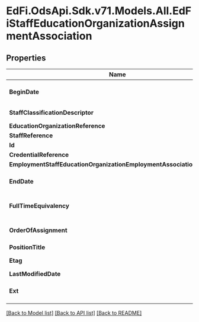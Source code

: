 # EdFi.OdsApi.Sdk.v71.Models.All.EdFiStaffEducationOrganizationAssignmentAssociation

## Properties

Name | Type | Description | Notes
------------ | ------------- | ------------- | -------------
**BeginDate** | **DateOnly** | Month, day, and year of the start or effective date of a staff member&#39;s employment, contract, or relationship with the education organization. | 
**StaffClassificationDescriptor** | **string** | The titles of employment, official status, or rank of education staff. | 
**EducationOrganizationReference** | [**EdFiEducationOrganizationReference**](EdFiEducationOrganizationReference.md) |  | 
**StaffReference** | [**EdFiStaffReference**](EdFiStaffReference.md) |  | 
**Id** | **string** |  | [optional] 
**CredentialReference** | [**EdFiCredentialReference**](EdFiCredentialReference.md) |  | [optional] 
**EmploymentStaffEducationOrganizationEmploymentAssociationReference** | [**EdFiStaffEducationOrganizationEmploymentAssociationReference**](EdFiStaffEducationOrganizationEmploymentAssociationReference.md) |  | [optional] 
**EndDate** | **DateOnly** | Month, day, and year of the end or termination date of a staff member&#39;s employment, contract, or relationship with the education organization. | [optional] 
**FullTimeEquivalency** | **double** | The ratio between the hours of work expected in a position and the hours of work normally expected in a full-time position in the same setting. | [optional] 
**OrderOfAssignment** | **int** | Describes whether the assignment is this the staff member&#39;s primary assignment, secondary assignment, etc. | [optional] 
**PositionTitle** | **string** | The descriptive name of an individual&#39;s position. | [optional] 
**Etag** | **string** | A unique system-generated value that identifies the version of the resource. | [optional] 
**LastModifiedDate** | **DateTime** | The date and time the resource was last modified. | [optional] 
**Ext** | **Object** | Extensions to the StaffEducationOrganizationAssignmentAssociation entity. | [optional] 

[[Back to Model list]](../../README.md#documentation-for-models) [[Back to API list]](../../README.md#documentation-for-api-endpoints) [[Back to README]](../../README.md)

